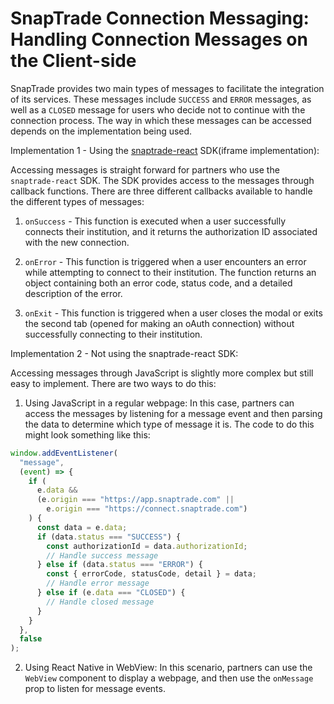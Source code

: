 # SnapTrade Connection Messaging: Handling Connection Messages on the Client-side

SnapTrade provides two main types of messages to facilitate the integration of its services. These messages include `SUCCESS` and `ERROR` messages, as well as a `CLOSED` message for users who decide not to continue with the connection process. The way in which these messages can be accessed depends on the implementation being used.

Implementation 1 - Using the [snaptrade-react](https://www.npmjs.com/package/snaptrade-react) SDK(iframe implementation):

Accessing messages is straight forward for partners who use the `snaptrade-react` SDK. The SDK provides access to the messages through callback functions. There are three different callbacks available to handle the different types of messages:

1. `onSuccess` - This function is executed when a user successfully connects their institution, and it returns the authorization ID associated with the new connection.

2. `onError` - This function is triggered when a user encounters an error while attempting to connect to their institution. The function returns an object containing both an error code, status code, and a detailed description of the error.

3. `onExit` - This function is triggered when a user closes the modal or exits the second tab (opened for making an oAuth connection) without successfully connecting to their institution.

Implementation 2 - Not using the snaptrade-react SDK:

Accessing messages through JavaScript is slightly more complex but still easy to implement. There are two ways to do this:

1. Using JavaScript in a regular webpage: In this case, partners can access the messages by listening for a message event and then parsing the data to determine which type of message it is. The code to do this might look something like this:

```js
window.addEventListener(
  "message",
  (event) => {
    if (
      e.data &&
      (e.origin === "https://app.snaptrade.com" ||
        e.origin === "https://connect.snaptrade.com")
    ) {
      const data = e.data;
      if (data.status === "SUCCESS") {
        const authorizationId = data.authorizationId;
        // Handle success message
      } else if (data.status === "ERROR") {
        const { errorCode, statusCode, detail } = data;
        // Handle error message
      } else if (e.data === "CLOSED") {
        // Handle closed message
      }
    }
  },
  false
);
```

2. Using React Native in WebView: In this scenario, partners can use the `WebView` component to display a webpage, and then use the `onMessage` prop to listen for message events.
